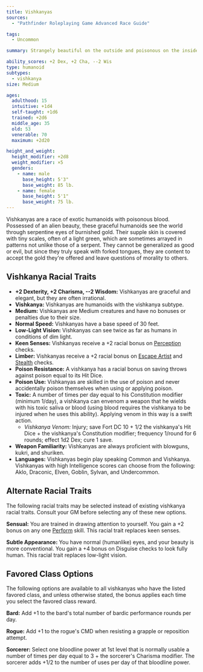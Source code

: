 ```yaml
---
title: Vishkanyas
sources:
  - "Pathfinder Roleplaying Game Advanced Race Guide"

tags:
  - Uncommon

summary: Strangely beautiful on the outside and poisonous on the inside, vishkanyas see the world through slitted serpent eyes. Vishkanyas possess a serpent's grace and ability to writhe out of their enemies' grasp with ease. Vishkanyas have a reputation for being both seductive and manipulative. They can use their saliva or blood to poison their weapons.

ability_scores: +2 Dex, +2 Cha, --2 Wis
type: humanoid
subtypes:
  - vishkanya
size: Medium

ages:
  adulthood: 15
  intuitive: +1d4
  self-taught: +1d6
  trained: +2d6
  middle_age: 35
  old: 53
  venerable: 70
  maximum: +2d20

height_and_weight:
  height_modifier: +2d8
  weight_modifier: ×5
  genders:
    - name: male
      base_height: 5'3"
      base_weight: 85 lb.
    - name: female
      base_height: 5'1"
      base_weight: 75 lb.
---
```


Vishkanyas are a race of exotic humanoids with poisonous blood. Possessed of an alien beauty, these graceful humanoids see the world through serpentine eyes of burnished gold. Their supple skin is covered with tiny scales, often of a light green, which are sometimes arrayed in patterns not unlike those of a serpent. They cannot be generalized as good or evil, but since they truly speak with forked tongues, they are content to accept the gold they're offered and leave questions of morality to others.

## Vishkanya Racial Traits

- **+2 Dexterity, +2 Charisma, --2 Wisdom:** Vishkanyas are graceful and elegant, but they are often irrational.
- **Vishkanya:** Vishkanyas are humanoids with the vishkanya subtype.
- **Medium:** Vishkanyas are Medium creatures and have no bonuses or penalties due to their size.
- **Normal Speed:** Vishkanyas have a base speed of 30 feet.
- **Low-Light Vision:** Vishkanyas can see twice as far as humans in conditions of dim light.
- **Keen Senses:** Vishkanyas receive a +2 racial bonus on [Perception](/skills/perception/) checks.
- **Limber:** Vishkanyas receive a +2 racial bonus on [Escape Artist](/skills/escape-artist/) and [Stealth](/skills/stealth/) checks.
- **Poison Resistance:** A vishkanya has a racial bonus on saving throws against poison equal to its Hit Dice.
- **Poison Use:** Vishkanyas are skilled in the use of poison and never accidentally poison themselves when using or applying poison.
- **Toxic:** A number of times per day equal to his Constitution modifier (minimum 1/day), a vishkanya can envenom a weapon that he wields with his toxic saliva or blood (using blood requires the vishkanya to be injured when he uses this ability). Applying venom in this way is a swift action.
  - *Vishkanya Venom:* Injury; save Fort DC 10 + 1/2 the vishkanya's Hit Dice + the vishkanya's Constitution modifier; frequency 1/round for 6 rounds; effect 1d2 Dex; cure 1 save.
- **Weapon Familiarity:** Vishkanyas are always proficient with blowguns, kukri, and shuriken.
- **Languages:** Vishkanyas begin play speaking Common and Vishkanya. Vishkanyas with high Intelligence scores can choose from the following: Aklo, Draconic, Elven, Goblin, Sylvan, and Undercommon.

## Alternate Racial Traits

The following racial traits may be selected instead of existing vishkanya racial traits. Consult your GM before selecting any of these new options.

**Sensual:** You are trained in drawing attention to yourself. You gain a +2 bonus on any one [Perform](/skills/perform/) skill. This racial trait replaces keen senses.

**Subtle Appearance:** You have normal (humanlike) eyes, and your beauty is more conventional. You gain a +4 bonus on Disguise checks to look fully human. This racial trait replaces low-light vision.

## Favored Class Options

The following options are available to all vishkanyas who have the listed favored class, and unless otherwise stated, the bonus applies each time you select the favored class reward.

**Bard:** Add +1 to the bard's total number of bardic performance rounds per day.

**Rogue:** Add +1 to the rogue's CMD when resisting a grapple or reposition attempt.

**Sorcerer:** Select one bloodline power at 1st level that is normally usable a number of times per day equal to 3 + the sorcerer's Charisma modifier. The sorcerer adds +1/2 to the number of uses per day of that bloodline power.

